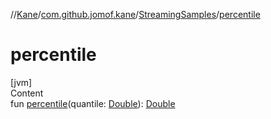 //[Kane](../../index.md)/[com.github.jomof.kane](../index.md)/[StreamingSamples](index.md)/[percentile](percentile.md)



# percentile  
[jvm]  
Content  
fun [percentile](percentile.md)(quantile: [Double](https://kotlinlang.org/api/latest/jvm/stdlib/kotlin/-double/index.html)): [Double](https://kotlinlang.org/api/latest/jvm/stdlib/kotlin/-double/index.html)  



